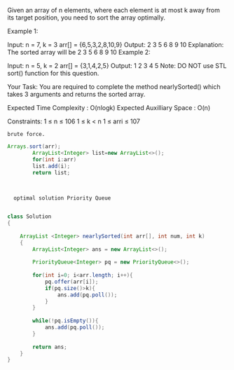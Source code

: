 Given an array of n elements, where each element is at most k away from its target position, you need to sort the array optimally.

Example 1:

Input:
n = 7, k = 3
arr[] = {6,5,3,2,8,10,9}
Output: 2 3 5 6 8 9 10
Explanation: The sorted array will be
2 3 5 6 8 9 10
Example 2:

Input:
n = 5, k = 2
arr[] = {3,1,4,2,5}
Output: 1 2 3 4 5 
Note: DO NOT use STL sort() function for this question.

Your Task:
You are required to complete the method nearlySorted() which takes 3 arguments and returns the sorted array.

Expected Time Complexity : O(nlogk)
Expected Auxilliary Space : O(n)

Constraints:
1 ≤ n ≤ 106
1 ≤ k < n
1 ≤ arri ≤ 107


``brute force. ``
```Java
Arrays.sort(arr);
        ArrayList<Integer> list=new ArrayList<>();
        for(int i:arr)
        list.add(i);
        return list;
        
        
   ```     
      
      
``  optimal solution Priority Queue``

```Java

class Solution
{
   
    ArrayList <Integer> nearlySorted(int arr[], int num, int k)
    {
        ArrayList<Integer> ans = new ArrayList<>();
        
        PriorityQueue<Integer> pq = new PriorityQueue<>();
        
        for(int i=0; i<arr.length; i++){
            pq.offer(arr[i]);
            if(pq.size()>k){
                ans.add(pq.poll());
            }
        }
        
        while(!pq.isEmpty()){
            ans.add(pq.poll());
        }
        
        return ans;
    }
}

```



